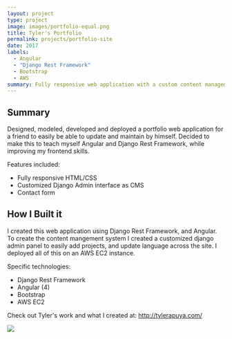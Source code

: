 ```yaml
---
layout: project
type: project
image: images/portfolio-equal.png
title: Tyler's Portfolio 
permalink: projects/portfolio-site
date: 2017
labels:
  - Angular
  - "Django Rest Framework"
  - Bootstrap
  - AWS
summary: Fully responsive web application with a custom content management system.
---
```


## Summary
Designed, modeled, developed and deployed a portfolio web application for a friend to easily be able to update and maintain by himself. Decided to make this to teach myself Angular and Django Rest Framework, while improving my frontend skills.

Features included:
* Fully responsive HTML/CSS
* Customized Django Admin interface as CMS
* Contact form

## How I Built it
I created this web application using Django Rest Framework, and Angular. To create the content mangement system I created a customized django admin panel to easily add projects, and update language across the site. I deployed all of this on an AWS EC2 instance. 

Specific technologies:
* Django Rest Framework 
* Angular (4)
* Bootstrap 
* AWS EC2

Check out Tyler's work and what I created at: http://tylerapuya.com/


<img class="ui centered image" src="../images/tyler-front.png">





